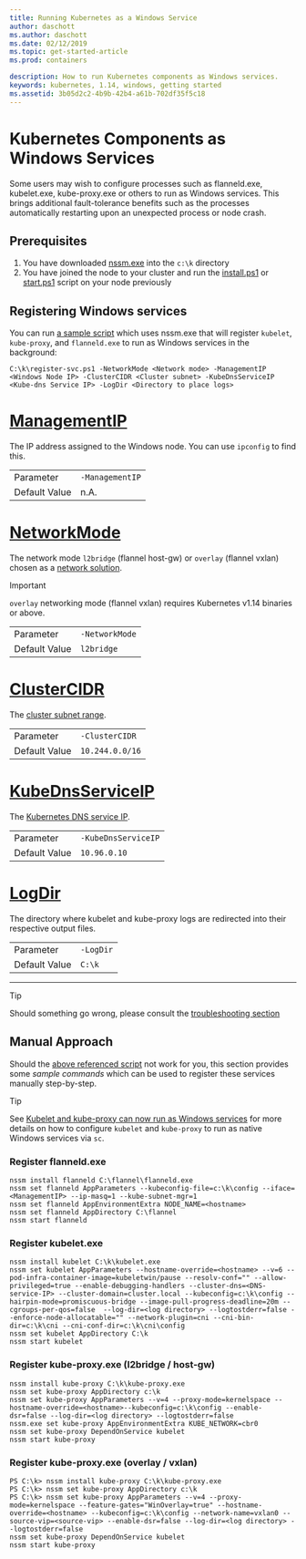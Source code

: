 ```yaml
---
title: Running Kubernetes as a Windows Service
author: daschott
ms.author: daschott
ms.date: 02/12/2019
ms.topic: get-started-article
ms.prod: containers

description: How to run Kubernetes components as Windows services.
keywords: kubernetes, 1.14, windows, getting started
ms.assetid: 3b05d2c2-4b9b-42b4-a61b-702df35f5c18
---
```


# Kubernetes Components as Windows Services 

Some users may wish to configure processes such as flanneld.exe, kubelet.exe, kube-proxy.exe or others to run as Windows services. This brings additional fault-tolerance benefits such as the processes automatically restarting upon an unexpected process or node crash.


## Prerequisites
1. You have downloaded [nssm.exe](https://nssm.cc/download) into the `c:\k` directory
2. You have joined the node to your cluster and run the [install.ps1](https://github.com/Microsoft/SDN/tree/master/Kubernetes/flannel/install.ps1) or [start.ps1](https://github.com/Microsoft/SDN/blob/master/Kubernetes/flannel/start.ps1) script on your node previously

## Registering Windows services
You can run [a sample script](https://github.com/Microsoft/SDN/tree/master/Kubernetes/flannel/register-svc.ps1) which uses nssm.exe that will register `kubelet`, `kube-proxy`, and `flanneld.exe` to run as Windows services in the background:

```
C:\k\register-svc.ps1 -NetworkMode <Network mode> -ManagementIP <Windows Node IP> -ClusterCIDR <Cluster subnet> -KubeDnsServiceIP <Kube-dns Service IP> -LogDir <Directory to place logs>
```

# [ManagementIP](#tab/ManagementIP)
The IP address assigned to the Windows node. You can use `ipconfig` to find this.

|  |  | 
|---------|---------|
|Parameter     | `-ManagementIP`        |
|Default Value    | n.A.        |


# [NetworkMode](#tab/NetworkMode)
The network mode `l2bridge` (flannel host-gw) or `overlay` (flannel vxlan) chosen as a [network solution](./network-topologies.md).

> [!Important] 
> `overlay` networking mode (flannel vxlan) requires Kubernetes v1.14 binaries or above.

|  |  | 
|---------|---------|
|Parameter     | `-NetworkMode`        |
|Default Value    | `l2bridge`        |


# [ClusterCIDR](#tab/ClusterCIDR)
The [cluster subnet range](./getting-started-kubernetes-windows.md#cluster-subnet-def).

|  |  | 
|---------|---------|
|Parameter     | `-ClusterCIDR`        |
|Default Value    | `10.244.0.0/16`        |


# [KubeDnsServiceIP](#tab/KubeDnsServiceIP)
The [Kubernetes DNS service IP](./getting-started-kubernetes-windows.md#kube-dns-def).

|  |  | 
|---------|---------|
|Parameter     | `-KubeDnsServiceIP`        |
|Default Value    | `10.96.0.10`        |


# [LogDir](#tab/LogDir)
The directory where kubelet and kube-proxy logs are redirected into their respective output files.

|  |  | 
|---------|---------|
|Parameter     | `-LogDir`        |
|Default Value    | `C:\k`        |

---


> [!TIP] 
> Should something go wrong, please consult the [troubleshooting section](./common-problems.md#i-have-problems-running-kubernetes-processes-as-windows-services)

## Manual Approach
Should the [above referenced script](#registering-windows-services) not work for you, this section provides some *sample commands* which can be used to register these services manually step-by-step.

> [!TIP] 
> See [Kubelet and kube-proxy can now run as Windows services](https://kubernetes.io/docs/getting-started-guides/windows/#kubelet-and-kube-proxy-can-now-run-as-windows-services) for more details on how to configure `kubelet` and `kube-proxy` to run as native Windows services via `sc`.

### Register flanneld.exe
```
nssm install flanneld C:\flannel\flanneld.exe
nssm set flanneld AppParameters --kubeconfig-file=c:\k\config --iface=<ManagementIP> --ip-masq=1 --kube-subnet-mgr=1
nssm set flanneld AppEnvironmentExtra NODE_NAME=<hostname>
nssm set flanneld AppDirectory C:\flannel
nssm start flanneld
```

### Register kubelet.exe
```
nssm install kubelet C:\k\kubelet.exe
nssm set kubelet AppParameters --hostname-override=<hostname> --v=6 --pod-infra-container-image=kubeletwin/pause --resolv-conf="" --allow-privileged=true --enable-debugging-handlers --cluster-dns=<DNS-service-IP> --cluster-domain=cluster.local --kubeconfig=c:\k\config --hairpin-mode=promiscuous-bridge --image-pull-progress-deadline=20m --cgroups-per-qos=false  --log-dir=<log directory> --logtostderr=false --enforce-node-allocatable="" --network-plugin=cni --cni-bin-dir=c:\k\cni --cni-conf-dir=c:\k\cni\config
nssm set kubelet AppDirectory C:\k
nssm start kubelet
```

### Register kube-proxy.exe (l2bridge / host-gw)
```
nssm install kube-proxy C:\k\kube-proxy.exe
nssm set kube-proxy AppDirectory c:\k
nssm set kube-proxy AppParameters --v=4 --proxy-mode=kernelspace --hostname-override=<hostname>--kubeconfig=c:\k\config --enable-dsr=false --log-dir=<log directory> --logtostderr=false
nssm.exe set kube-proxy AppEnvironmentExtra KUBE_NETWORK=cbr0
nssm set kube-proxy DependOnService kubelet
nssm start kube-proxy
```

### Register kube-proxy.exe (overlay / vxlan)
```
PS C:\k> nssm install kube-proxy C:\k\kube-proxy.exe
PS C:\k> nssm set kube-proxy AppDirectory c:\k
PS C:\k> nssm set kube-proxy AppParameters --v=4 --proxy-mode=kernelspace --feature-gates="WinOverlay=true" --hostname-override=<hostname> --kubeconfig=c:\k\config --network-name=vxlan0 --source-vip=<source-vip> --enable-dsr=false --log-dir=<log directory> --logtostderr=false
nssm set kube-proxy DependOnService kubelet
nssm start kube-proxy
```
